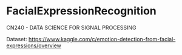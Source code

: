# FacialExpressionRecognition
CN240 - DATA SCIENCE FOR SIGNAL PROCESSING

Dataset: https://www.kaggle.com/c/emotion-detection-from-facial-expressions/overview
